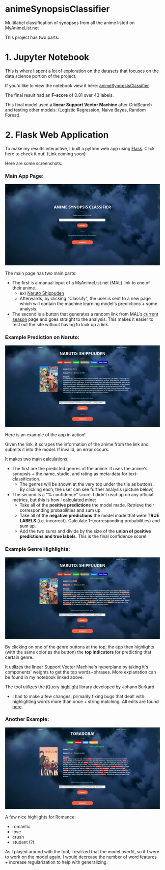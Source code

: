 # animeSynopsisClassifier
Multilabel classification of synopses from all the anime listed on MyAnimeList.net

This project has two parts:

# 1. Jupyter Notebook
This is where I spent a lot of exploration on the datasets that focuses on the data science portion of the project.

If you'd like to view the notebook view it here: 
[animeSynopsisClassifier](https://nbviewer.jupyter.org/github/kurtisdavid/animeSynopsisClassifier/blob/master/AnimeSynopsisClassifier.ipynb)

The final result had an **F-score** of 0.81 over 43 labels. 

This final model used a **linear Support Vector Machine** after GridSearch and testing other models: (Logistic Regression, Naive Bayes, Random Forest).

# 2. Flask Web Application
To make my results interactive, I built a python web app using [Flask](http://flask.pocoo.org/). Click here to check it out! (Link coming soon)

Here are some screenshots:

### Main App Page:
![Home](https://github.com/kurtisdavid/animeSynopsisClassifier/blob/master/images/Home.PNG)

The main page has two main parts:
* The first is a manual input of a MyAnimeList.net (MAL) link to one of their anime.
  * ex) [Naruto Shippuden](https://myanimelist.net/anime/1735/Naruto__Shippuuden)
  * Afterwards, by clicking "Classify", the user is sent to a new page which will contain the machine learning model's predictions + some analysis.
* The second is a button that generates a random link from MAL's [current season](https://myanimelist.net/anime/season) page and goes straight to the analysis. This makes it easier to test out the site without having to look up a link.

### Example Prediction on Naruto:
![Naruto1](https://github.com/kurtisdavid/animeSynopsisClassifier/blob/master/images/example1.PNG)

Here is an example of the app in action!

Given the link, it scrapes the information of the anime from the link and submits it into the model. If invalid, an error occurs.

It makes two main calculations:
* The first are the predicted genres of the anime. It uses the anime's synopsis + the name, studio, and rating as meta-data for text-classification.
  * The genres will be shown at the very top under the tile as buttons. By clicking each, the user can see further analysis (picture below)
* The second is a "% confidence" score. I didn't read up on any official metrics, but this is how I calculated mine:
  * Take all of the **positive predictions** the model made. Retrieve their corresponding probabilities and sum up.
  * Take all of the **negative predictions** the model made that were **TRUE LABELS** (i.e. incorrect). Calculate 1-(corresponding probabilities) and sum up.
  * Add the two sums and divide by the size of the **union of positive predictions and true labels**. This is the final confidence score!


### Example Genre Highlights:

![Naruto2](https://github.com/kurtisdavid/animeSynopsisClassifier/blob/master/images/example2.PNG)

By clicking on one of the genre buttons at the top, the app then highlights (with the same color as the button) the **top indicators** for predicting that certain genre. 

It utilizes the linear Support Vector Machine's hyperplane by taking it's components' weights to get the top words+phrases. More explanation can be found in my notebook linked above.

The tool utilizes the jQuery [highlight](http://johannburkard.de/blog/programming/javascript/highlight-javascript-text-higlighting-jquery-plugin.html) library developed by Johann Burkard. 
* I had to make a few changes, primarily fixing bugs that dealt with highlighting words more than once + string matching. All edits are found [here](https://github.com/kurtisdavid/animeSynopsisClassifier/blob/master/app/app/static/js/jquery.highlight-5.js).

### Another Example:

![Toradora](https://github.com/kurtisdavid/animeSynopsisClassifier/blob/master/images/example3.PNG)

A few nice highlights for Romance:
* romantic
* love
* crush
* student (?)

As I played around with the tool, I realized that the model overfit, so if I were to work on the model again, I would decrease the number of word features + increase regularization to help with generalizing.
